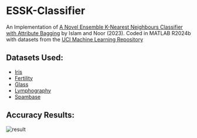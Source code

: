 # ESSK-Classifier
An Implementation of [A Novel Ensemble K-Nearest Neighbours Classifier with Attribute Bagging](https://www.researchgate.net/publication/375114280_A_Novel_Ensemble_K-Nearest_Neighbours_Classifier_with_Attribute_Bagging) by Islam and Noor (2023).
Coded in MATLAB R2024b with datasets from the [UCI Machine Learning Repository](https://archive.ics.uci.edu/)

## Datasets Used:
* [Iris](https://archive.ics.uci.edu/dataset/53/iris)
* [Fertility](https://archive.ics.uci.edu/dataset/244/fertility)
* [Glass](https://archive.ics.uci.edu/dataset/42/glass+identification)
* [Lymphography](https://archive.ics.uci.edu/dataset/63/lymphography)
* [Spambase](https://archive.ics.uci.edu/dataset/94/spambase)

## Accuracy Results: 
![result](https://github.com/user-attachments/assets/39f0af8e-e9ea-475c-ae00-18c3ba97dcc7)
